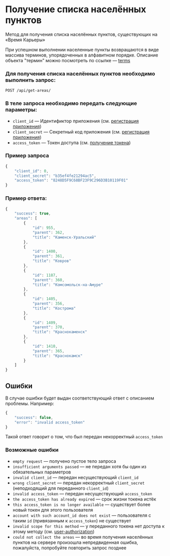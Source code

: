 # Получение списка населённых пунктов

Метод для получения списка населённых пунктов, существующих на «Время Карьеры»

При успешном выполнении населенные пункты возвращаются в виде массива терминов, упорядоченных в алфавитном порядке. Описание объекта "термин" можно посмотреть по ссылке — [terms](https://github.com/len0xx/career-api/blob/main/docs/terms.md)

### Для получения списка населённых пунктов необходимо выполнить запрос:
```
POST /api/get-areas/
```

### В теле запроса необходимо передать следующие параметры:
* `client_id` — Идентификтор приложения (см. [регистрация приложения](https://xn--80adjbxl0aeb4ii6a.xn--p1ai/wp-admin/admin.php?page=apps))
* `client_secret` — Секретный код приложения (см. [регистрация приложения](https://xn--80adjbxl0aeb4ii6a.xn--p1ai/wp-admin/admin.php?page=apps))
* `access_token` — Токен доступа (см. [получение токена](https://github.com/len0xx/career-api/blob/main/docs/auth.md))

### Пример запроса
```javascript
{
    "client_id": 0,
    "client_secret": "b35ef4fe21294ac5",
    "access_token": "8248D5F9C68BF23F9C296D3B10119F01"
}
```

### Пример ответа:
```javascript
{
    "success": true,
    "areas": [
        {
            "id": 955,
            "parent": 362,
            "title": "Каменск-Уральский"
        },
        {
            "id": 1400,
            "parent": 361,
            "title": "Ковров"
        },
        {
            "id": 1187,
            "parent": 360,
            "title": "Комсомольск-на-Амуре"
        },
        {
            "id": 1405,
            "parent": 356,
            "title": "Кострома"
        },
        {
            "id": 1409,
            "parent": 370,
            "title": "Краснокаменск"
        },
        {
            "id": 1410,
            "parent": 365,
            "title": "Краснокамск"
        }
    ]
}
```

## Ошибки

В случае ошибки будет выдан соответствующий ответ с описанием проблемы. Например:
```javascript
{
    "success": false,
    "error": "invalid access_token"
}
```
Такой ответ говорит о том, что был передан некорректный `access_token`

### Возможные ошибки
* `empty request` — получено пустое тело запроса
* `insufficient arguments passed` — не передан хотя бы один из обязательных параметров
* `invalid client_id` — передан несуществующий `client_id`
* `wrong client_secret` — передан некорректный `client_secret` (неподходящий для переданного `client_id`)
* `invalid access_token` — передан несуществующий `access_token`
* `the access_token has already expired` — срок жизни токена истёк
* `this access_token is no longer available` — существует более новый токен для этого пользователя
* `account with such account_id does not exist` — пользователя с таким `id` (привязанным к `access_token`) не существует
* `invalid scope for this method` — у переданного токена нет доступа к этому методу (см. [user-authorization](https://github.com/len0xx/career-api/blob/main/docs/user-authorization.md#%D0%B2%D0%BE%D0%B7%D0%BC%D0%BE%D0%B6%D0%BD%D1%8B%D0%B5-%D0%B7%D0%BD%D0%B0%D1%87%D0%B5%D0%BD%D0%B8%D1%8F-scope))
* `could not collect the areas` — во время получения населённых пунктов на сервере произошла непредвиденная ошибка, пожалуйста, попробуйте повторить запрос позднее
